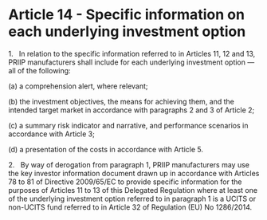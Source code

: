 # Article 14 - Specific information on each underlying investment option


1.   In relation to the specific information referred to in Articles 11, 12 and 13, PRIIP manufacturers shall include for each underlying investment option — all of the following:

(a) a comprehension alert, where relevant;

(b) the investment objectives, the means for achieving them, and the intended target market in accordance with paragraphs 2 and 3 of Article 2;

(c) a summary risk indicator and narrative, and performance scenarios in accordance with Article 3;

(d) a presentation of the costs in accordance with Article 5.

2.   By way of derogation from paragraph 1, PRIIP manufacturers may use the key investor information document drawn up in accordance with Articles 78 to 81 of Directive 2009/65/EC to provide specific information for the purposes of Articles 11 to 13 of this Delegated Regulation where at least one of the underlying investment option referred to in paragraph 1 is a UCITS or non-UCITS fund referred to in Article 32 of Regulation (EU) No 1286/2014.
